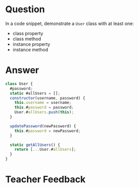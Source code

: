 # Question

In a code snippet, demonstrate a `User` class with at least one:

- class property
- class method
- instance property
- instance method

# Answer

```js
class User {
  #password;
  static #allUsers = [];
  constructor(username, password) {
    this.username = username;
    this.#password = password;
    User.#allUsers.push(this);
  }

  updatePassword(newPassword) {
    this.#password = newPassword;
  }

  static getAllUsers() {
    return [...User.#allUsers];
  }
}
```

# Teacher Feedback
